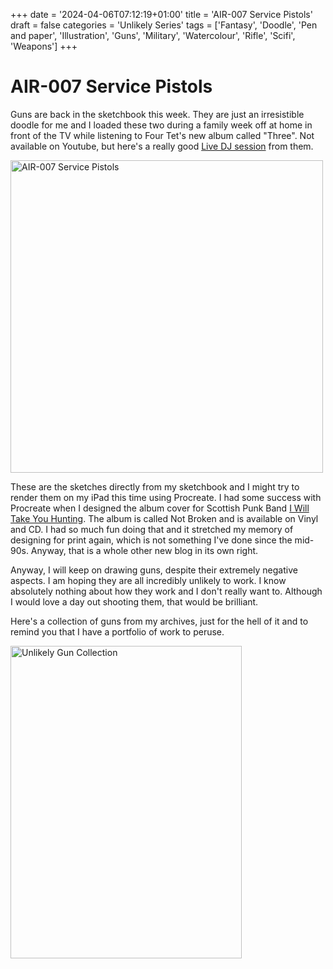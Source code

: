+++
date = '2024-04-06T07:12:19+01:00'
title = 'AIR-007 Service Pistols'
draft = false
categories = 'Unlikely Series'
tags = ['Fantasy', 'Doodle', 'Pen and paper', 'Illustration', 'Guns', 'Military', 'Watercolour', 'Rifle', 'Scifi', 'Weapons']
+++

# AIR-007 Service Pistols

Guns are back in the sketchbook this week. They are just an irresistible doodle for me and I loaded these two during a family week off at home in front of the TV while listening to Four Tet's new album called "Three". Not available on Youtube, but here's a really good [Live DJ session](https://youtu.be/hvO0PrMBH9I?si=PXrTs3vEai5eYkmE) from them.

<a data-flickr-embed="true" data-header="true" data-footer="true" href="https://www.flickr.com/photos/mydoghasnonose/53936536444/in/album-72157710194279536" title="AIR-007 Service Pistols"><img src="https://live.staticflickr.com/65535/53936536444_d4b759d620.jpg" width="500" height="500" alt="AIR-007 Service Pistols"/></a><script async src="//embedr.flickr.com/assets/client-code.js" charset="utf-8"></script>

These are the sketches directly from my sketchbook and I might try to render them on my iPad this time using Procreate. I had some success with Procreate when I designed the album cover for Scottish Punk Band [I Will Take You Hunting](https://iwilltakeyouhunting.bandcamp.com/). The album is called Not Broken and is available on Vinyl and CD. I had so much fun doing that and it stretched my memory of designing for print again, which is not something I've done since the mid-90s. Anyway, that is a whole other new blog in its own right.

Anyway, I will keep on drawing guns, despite their extremely negative aspects. I am hoping they are all incredibly unlikely to work. I know absolutely nothing about how they work and I don't really want to. Although I would love a day out shooting them, that would be brilliant.

Here's a collection of guns from my archives, just for the hell of it and to remind you that I have a portfolio of work to peruse.

<a data-flickr-embed="true" data-header="true" data-footer="true" href="https://www.flickr.com/photos/mydoghasnonose/52484109815/in/album-72157710194279536" title="Unlikely Gun Collection"><img src="https://live.staticflickr.com/65535/52484109815_4e71bbc0be.jpg" width="370" height="500" alt="Unlikely Gun Collection"/></a><script async src="//embedr.flickr.com/assets/client-code.js" charset="utf-8"></script>